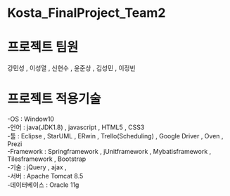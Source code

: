 
# Kosta_FinalProject_Team2

# 프로젝트 팀원
강민성 , 이성열 , 신현수 , 윤준상 , 김성민 , 이정빈

# 프로젝트 적용기술
-OS : Window10  
-언어 : java(JDK1.8) , javascript , HTML5 , CSS3  
-툴 : Eclipse , StarUML , ERwin , Trello(Scheduling) , Google Driver , Oven , Prezi  
-Framework : Springframework , jUnitframework , Mybatisframework , Tilesframework , Bootstrap  
-기술 : jQuery , ajax ,   
-서버 : Apache Tomcat 8.5  
-데이터베이스 : Oracle 11g  

